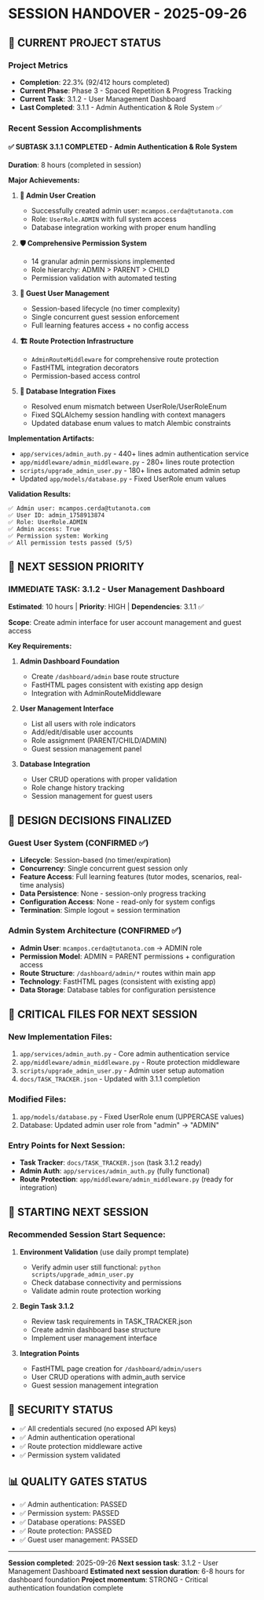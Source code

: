 # SESSION HANDOVER - 2025-09-26

## 🎯 **CURRENT PROJECT STATUS**

### **Project Metrics**
- **Completion**: 22.3% (92/412 hours completed)
- **Current Phase**: Phase 3 - Spaced Repetition & Progress Tracking
- **Current Task**: 3.1.2 - User Management Dashboard
- **Last Completed**: 3.1.1 - Admin Authentication & Role System ✅

### **Recent Session Accomplishments**

#### ✅ **SUBTASK 3.1.1 COMPLETED** - Admin Authentication & Role System
**Duration**: 8 hours (completed in session)

**Major Achievements:**
1. **🔐 Admin User Creation**
   - Successfully created admin user: `mcampos.cerda@tutanota.com`
   - Role: `UserRole.ADMIN` with full system access
   - Database integration working with proper enum handling

2. **🛡️ Comprehensive Permission System**
   - 14 granular admin permissions implemented
   - Role hierarchy: ADMIN > PARENT > CHILD
   - Permission validation with automated testing

3. **👤 Guest User Management**
   - Session-based lifecycle (no timer complexity)
   - Single concurrent guest session enforcement
   - Full learning features access + no config access

4. **🏗️ Route Protection Infrastructure**
   - `AdminRouteMiddleware` for comprehensive route protection
   - FastHTML integration decorators
   - Permission-based access control

5. **🔧 Database Integration Fixes**
   - Resolved enum mismatch between UserRole/UserRoleEnum
   - Fixed SQLAlchemy session handling with context managers
   - Updated database enum values to match Alembic constraints

**Implementation Artifacts:**
- `app/services/admin_auth.py` - 440+ lines admin authentication service
- `app/middleware/admin_middleware.py` - 280+ lines route protection
- `scripts/upgrade_admin_user.py` - 180+ lines automated admin setup
- Updated `app/models/database.py` - Fixed UserRole enum values

**Validation Results:**
```
✅ Admin user: mcampos.cerda@tutanota.com
✅ User ID: admin_1758913874
✅ Role: UserRole.ADMIN
✅ Admin access: True
✅ Permission system: Working
✅ All permission tests passed (5/5)
```

## 🎯 **NEXT SESSION PRIORITY**

### **IMMEDIATE TASK: 3.1.2 - User Management Dashboard**
**Estimated**: 10 hours | **Priority**: HIGH | **Dependencies**: 3.1.1 ✅

**Scope**: Create admin interface for user account management and guest access

**Key Requirements:**
1. **Admin Dashboard Foundation**
   - Create `/dashboard/admin` base route structure
   - FastHTML pages consistent with existing app design
   - Integration with AdminRouteMiddleware

2. **User Management Interface**
   - List all users with role indicators
   - Add/edit/disable user accounts
   - Role assignment (PARENT/CHILD/ADMIN)
   - Guest session management panel

3. **Database Integration**
   - User CRUD operations with proper validation
   - Role change history tracking
   - Session management for guest users

## 🔄 **DESIGN DECISIONS FINALIZED**

### **Guest User System** (CONFIRMED ✅)
- **Lifecycle**: Session-based (no timer/expiration)
- **Concurrency**: Single concurrent guest session only
- **Feature Access**: Full learning features (tutor modes, scenarios, real-time analysis)
- **Data Persistence**: None - session-only progress tracking
- **Configuration Access**: None - read-only for system configs
- **Termination**: Simple logout = session termination

### **Admin System Architecture** (CONFIRMED ✅)
- **Admin User**: `mcampos.cerda@tutanota.com` → ADMIN role
- **Permission Model**: ADMIN = PARENT permissions + configuration access
- **Route Structure**: `/dashboard/admin/*` routes within main app
- **Technology**: FastHTML pages (consistent with existing app)
- **Data Storage**: Database tables for configuration persistence

## 📁 **CRITICAL FILES FOR NEXT SESSION**

### **New Implementation Files:**
1. `app/services/admin_auth.py` - Core admin authentication service
2. `app/middleware/admin_middleware.py` - Route protection middleware  
3. `scripts/upgrade_admin_user.py` - Admin user setup automation
4. `docs/TASK_TRACKER.json` - Updated with 3.1.1 completion

### **Modified Files:**
1. `app/models/database.py` - Fixed UserRole enum (UPPERCASE values)
2. Database: Updated admin user role from "admin" → "ADMIN"

### **Entry Points for Next Session:**
- **Task Tracker**: `docs/TASK_TRACKER.json` (task 3.1.2 ready)
- **Admin Auth**: `app/services/admin_auth.py` (fully functional)
- **Route Protection**: `app/middleware/admin_middleware.py` (ready for integration)

## 🚀 **STARTING NEXT SESSION**

### **Recommended Session Start Sequence:**
1. **Environment Validation** (use daily prompt template)
   - Verify admin user still functional: `python scripts/upgrade_admin_user.py`
   - Check database connectivity and permissions
   - Validate admin route protection working

2. **Begin Task 3.1.2** 
   - Review task requirements in TASK_TRACKER.json
   - Create admin dashboard base structure
   - Implement user management interface

3. **Integration Points**
   - FastHTML page creation for `/dashboard/admin/users`
   - User CRUD operations with admin_auth service
   - Guest session management integration

## 🔐 **SECURITY STATUS**
- ✅ All credentials secured (no exposed API keys)
- ✅ Admin authentication operational
- ✅ Route protection middleware active
- ✅ Permission system validated

## 📊 **QUALITY GATES STATUS**
- ✅ Admin authentication: PASSED
- ✅ Permission system: PASSED  
- ✅ Database operations: PASSED
- ✅ Route protection: PASSED
- ✅ Guest user management: PASSED

---

**Session completed**: 2025-09-26
**Next session task**: 3.1.2 - User Management Dashboard
**Estimated next session duration**: 6-8 hours for dashboard foundation
**Project momentum**: STRONG - Critical authentication foundation complete